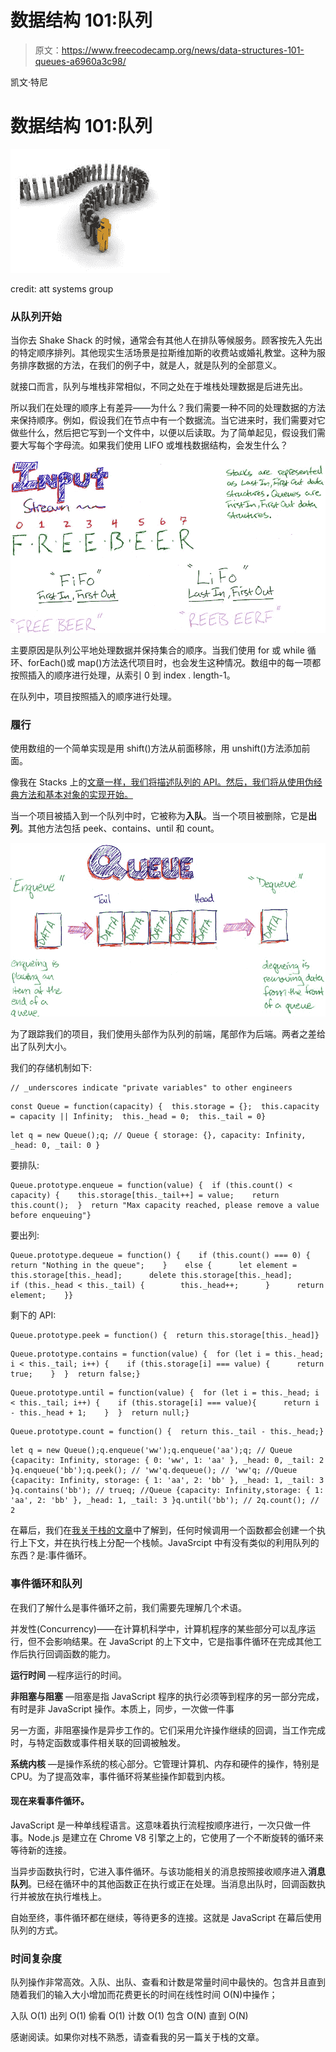 # 数据结构 101:队列

> 原文：<https://www.freecodecamp.org/news/data-structures-101-queues-a6960a3c98/>

凯文·特尼

# 数据结构 101:队列

![8uES-J2v2jbsRf2ZxS0ctJM8E2256VdOuZng](img/bb088d5257d3b69fdff475af63b775da.png)

credit: att systems group

### 从队列开始

当你去 Shake Shack 的时候，通常会有其他人在排队等候服务。顾客按先入先出的特定顺序排列。其他现实生活场景是拉斯维加斯的收费站或婚礼教堂。这种为服务排序数据的方法，在我们的例子中，就是人，就是队列的全部意义。

就接口而言，队列与堆栈非常相似，不同之处在于堆栈处理数据是后进先出。

所以我们在处理的顺序上有差异——为什么？我们需要一种不同的处理数据的方法来保持顺序。例如，假设我们在节点中有一个数据流。当它进来时，我们需要对它做些什么，然后把它写到一个文件中，以便以后读取。为了简单起见，假设我们需要大写每个字母流。如果我们使用 LIFO 或堆栈数据结构，会发生什么？

![YqhoftqFVXVQ0XQ22oh6Ds0IQgObVjsd1eNQ](img/8ea48225144c8fbad9cf5b1bcd280042.png)

主要原因是队列公平地处理数据并保持集合的顺序。当我们使用 for 或 while 循环、forEach()或 map()方法迭代项目时，也会发生这种情况。数组中的每一项都按照插入的顺序进行处理，从索引 0 到 index . length-1。

在队列中，项目按照插入的顺序进行处理。

### 履行

使用数组的一个简单实现是用 shift()方法从前面移除，用 unshift()方法添加前面。

像我在 Stacks 上的[文章一样，我们将描述队列的 API。然后，我们将从使用伪经典方法和基本对象的实现开始。](https://medium.freecodecamp.org/data-structures-101-stacks-696b3282980)

当一个项目被插入到一个队列中时，它被称为**入队**。当一个项目被删除，它是**出列**。其他方法包括 peek、contains、until 和 count。

![aQcmAeS9hN4ormkWg3L00rJZEfk3mmJdx6Pk](img/a56e4d562af4a72c38c0362d7235ae0e.png)

为了跟踪我们的项目，我们使用头部作为队列的前端，尾部作为后端。两者之差给出了队列大小。

我们的存储机制如下:

```
// _underscores indicate "private variables" to other engineers
```

```
const Queue = function(capacity) {  this.storage = {};  this.capacity = capacity || Infinity;  this._head = 0;  this._tail = 0}
```

```
let q = new Queue();q; // Queue { storage: {}, capacity: Infinity, _head: 0, _tail: 0 }
```

要排队:

```
Queue.prototype.enqueue = function(value) {  if (this.count() < capacity) {    this.storage[this._tail++] = value;    return this.count();  }  return "Max capacity reached, please remove a value before enqueuing"}
```

要出列:

```
Queue.prototype.dequeue = function() {    if (this.count() === 0) {      return "Nothing in the queue";    }    else {      let element = this.storage[this._head];      delete this.storage[this._head];      if (this._head < this._tail) {        this._head++;      }      return element;    }}
```

剩下的 API:

```
Queue.prototype.peek = function() {  return this.storage[this._head]}
```

```
Queue.prototype.contains = function(value) {  for (let i = this._head; i < this._tail; i++) {    if (this.storage[i] === value) {      return true;    }  }  return false;}
```

```
Queue.prototype.until = function(value) {  for (let i = this._head; i < this._tail; i++) {    if (this.storage[i] === value){      return i - this._head + 1;    }  }  return null;}
```

```
Queue.prototype.count = function() {  return this._tail - this._head;}
```

```
let q = new Queue();q.enqueue('ww');q.enqueue('aa');q; // Queue {capacity: Infinity, storage: { 0: 'ww', 1: 'aa' }, _head: 0, _tail: 2 }q.enqueue('bb');q.peek(); // 'ww'q.dequeue(); // 'ww'q; //Queue {capacity: Infinity, storage: { 1: 'aa', 2: 'bb' }, _head: 1, _tail: 3 }q.contains('bb'); // trueq; //Queue {capacity: Infinity,storage: { 1: 'aa', 2: 'bb' }, _head: 1, _tail: 3 }q.until('bb'); // 2q.count(); // 2
```

在幕后，我们在[我关于栈的文章](https://medium.freecodecamp.org/data-structures-101-stacks-696b3282980)中了解到，任何时候调用一个函数都会创建一个执行上下文，并在执行栈上分配一个栈帧。JavaSrcipt 中有没有类似的利用队列的东西？是:事件循环。

### 事件循环和队列

在我们了解什么是事件循环之前，我们需要先理解几个术语。

并发性(Concurrency)——在计算机科学中，计算机程序的某些部分可以乱序运行，但不会影响结果。在 JavaScript 的上下文中，它是指事件循环在完成其他工作后执行回调函数的能力。

**运行时间** —程序运行的时间。

**非阻塞与阻塞** —阻塞是指 JavaScript 程序的执行必须等到程序的另一部分完成，有时是非 JavaScript 操作。本质上，同步，一次做一件事

另一方面，非阻塞操作是异步工作的。它们采用允许操作继续的回调，当工作完成时，与特定函数或事件相关联的回调被触发。

**系统内核** —是操作系统的核心部分。它管理计算机、内存和硬件的操作，特别是 CPU。为了提高效率，事件循环将某些操作卸载到内核。

#### 现在来看事件循环。

JavaScript 是一种单线程语言。这意味着执行流程按顺序进行，一次只做一件事。Node.js 是建立在 Chrome V8 引擎之上的，它使用了一个不断旋转的循环来等待新的连接。

当异步函数执行时，它进入事件循环。与该功能相关的消息按照接收顺序进入**消息队列**。已经在循环中的其他函数正在执行或正在处理。当消息出队时，回调函数执行并被放在执行堆栈上。

自始至终，事件循环都在继续，等待更多的连接。这就是 JavaScript 在幕后使用队列的方式。

### 时间复杂度

队列操作非常高效。入队、出队、查看和计数是常量时间中最快的。包含并且直到随着我们的输入大小增加而花费更长的时间在线性时间 O(N)中操作；

入队 O(1)
出列 O(1)
偷看 O(1)
计数 O(1)
包含 O(N)
直到 O(N)

感谢阅读。如果你对栈不熟悉，请查看我的另一篇关于栈的文章。